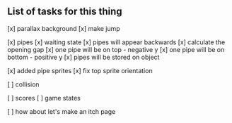 ## List of tasks for this thing

[x] parallax background
[x] make jump

[x] pipes
[x] waiting state
[x] pipes will appear backwards
[x] calculate the opening gap
[x] one pipe will be on top - negative y
[x] one pipe will be on bottom - positive y
[x] pipes will be stored on object

[x] added pipe sprites
[x] fix top sprite orientation

[ ] collision

[ ] scores
[ ] game states

[ ] how about let's make an itch page
